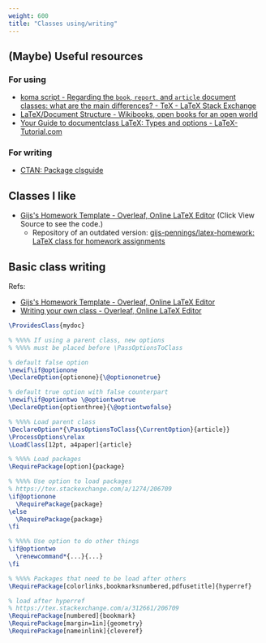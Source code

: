```yaml
---
weight: 600
title: "Classes using/writing"
---
```

## \(Maybe\) Useful resources

### For using

- [koma script - Regarding the `book`, `report`, and `article` document classes: what are the main differences? - TeX - LaTeX Stack Exchange](https://tex.stackexchange.com/a/36989/206709)
- [LaTeX/Document Structure - Wikibooks, open books for an open world](https://en.wikibooks.org/wiki/LaTeX/Document_Structure)
- [Your Guide to documentclass LaTeX: Types and options - LaTeX-Tutorial.com](https://latex-tutorial.com/documentclass-latex/)

### For writing

- [CTAN: Package clsguide](https://ctan.org/pkg/clsguide)


## Classes I like

- [Gijs's Homework Template - Overleaf, Online LaTeX Editor](https://www.overleaf.com/latex/templates/gijss-homework-template/xrhhfgqcfbft) \(Click View Source to see the code.\)
    + Repository of an outdated version: [gijs-pennings/latex-homework: LaTeX class for homework assignments](https://github.com/gijs-pennings/latex-homework)


## Basic class writing

Refs:

- [Gijs's Homework Template - Overleaf, Online LaTeX Editor](https://www.overleaf.com/latex/templates/gijss-homework-template/xrhhfgqcfbft)
- [Writing your own class - Overleaf, Online LaTeX Editor](https://www.overleaf.com/learn/latex/Writing_your_own_class)

```latex
\ProvidesClass{mydoc}

% %%%% If using a parent class, new options
% %%%% must be placed before \PassOptionsToClass

% default false option
\newif\if@optionone
\DeclareOption{optionone}{\@optiononetrue}

% default true option with false counterpart
\newif\if@optiontwo \@optiontwotrue
\DeclareOption{optionthree}{\@optiontwofalse}

% %%%% Load parent class
\DeclareOption*{\PassOptionsToClass{\CurrentOption}{article}}
\ProcessOptions\relax
\LoadClass[12pt, a4paper]{article}

% %%%% Load packages
\RequirePackage[option]{package}

% %%%% Use option to load packages
% https://tex.stackexchange.com/a/1274/206709
\if@optionone
  \RequirePackage{package}
\else
  \RequirePackage{package}
\fi

% %%%% Use option to do other things
\if@optiontwo
  \renewcommand*{...}{...}
\fi

% %%%% Packages that need to be load after others
\RequirePackage[colorlinks,bookmarksnumbered,pdfusetitle]{hyperref}

% load after hyperref
% https://tex.stackexchange.com/a/312661/206709
\RequirePackage[numbered]{bookmark}
\RequirePackage[margin=1in]{geometry}
\RequirePackage[nameinlink]{cleveref}
```
